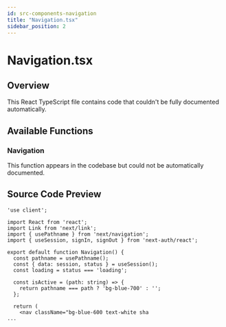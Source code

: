 ```yaml
---
id: src-components-navigation
title: "Navigation.tsx"
sidebar_position: 2
---
```


# Navigation.tsx

## Overview

This React TypeScript file contains code that couldn't be fully documented automatically.

## Available Functions

### Navigation

This function appears in the codebase but could not be automatically documented.



## Source Code Preview

```react typescript
'use client';

import React from 'react';
import Link from 'next/link';
import { usePathname } from 'next/navigation';
import { useSession, signIn, signOut } from 'next-auth/react';

export default function Navigation() {
  const pathname = usePathname();
  const { data: session, status } = useSession();
  const loading = status === 'loading';

  const isActive = (path: string) => {
    return pathname === path ? 'bg-blue-700' : '';
  };

  return (
    <nav className="bg-blue-600 text-white sha
...
```